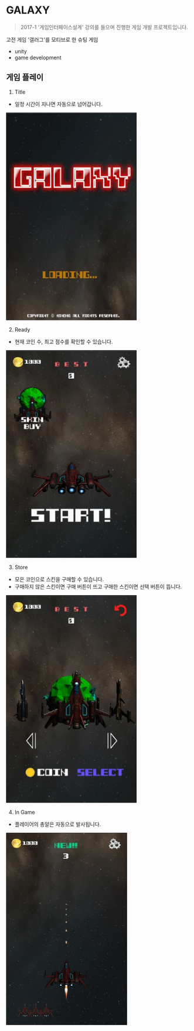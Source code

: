 # GALAXY
> 2017-1 '게임인터페이스설계' 강의를 들으며 진행한 게임 개발 프로젝트입니다.

고전 게임 '갤러그'를 모티브로 한 슈팅 게임
* unity
* game development

## 게임 플레이
1. Title
* 일정 시간이 지나면 자동으로 넘어갑니다.

![](image/title.jpg)

2. Ready
* 현재 코인 수, 최고 점수를 확인할 수 있습니다.

![](image/ready.jpg)

3. Store
* 모은 코인으로 스킨을 구매할 수 있습니다.
* 구매하지 않은 스킨이면 구매 버튼이 뜨고 구매한 스킨이면 선택 버튼이 뜹니다.

![](image/store.jpg)

4. In Game
* 플레이어의 총알은 자동으로 발사됩니다.

![](image/game.jpg)
